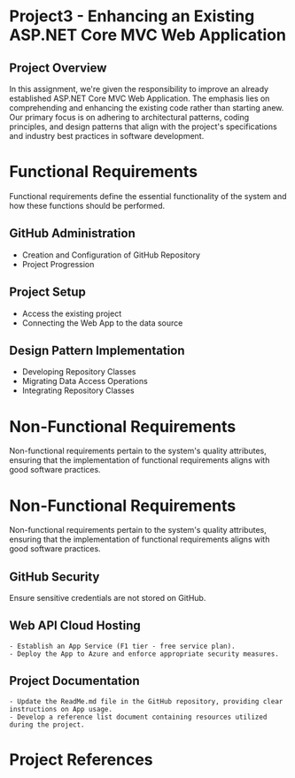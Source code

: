 # Project3 - Enhancing an Existing ASP.NET Core MVC Web Application

## Project Overview

In this assignment, we're given the responsibility to improve an already established ASP.NET Core MVC Web Application. The emphasis lies on comprehending and enhancing the existing code rather than starting anew. Our primary focus is on adhering to architectural patterns, coding principles, and design patterns that align with the project's specifications and industry best practices in software development.

# Functional Requirements
Functional requirements define the essential functionality of the system and how these functions should be performed.

## GitHub Administration
 - Creation and Configuration of GitHub Repository
 - Project Progression

## Project Setup
 - Access the existing project
 - Connecting the Web App to the data source

## Design Pattern Implementation
 - Developing Repository Classes
 - Migrating Data Access Operations
 - Integrating Repository Classes

# Non-Functional Requirements
Non-functional requirements pertain to the system's quality attributes, ensuring that the implementation of functional requirements aligns with good software practices.

# Non-Functional Requirements
Non-functional requirements pertain to the system's quality attributes, ensuring that the implementation of functional requirements aligns with good software practices.

## GitHub Security
 Ensure sensitive credentials are not stored on GitHub.
## Web API Cloud Hosting
    - Establish an App Service (F1 tier - free service plan).
    - Deploy the App to Azure and enforce appropriate security measures.
    
## Project Documentation
    - Update the ReadMe.md file in the GitHub repository, providing clear instructions on App usage.
    - Develop a reference list document containing resources utilized during the project.

# Project References 
